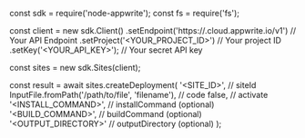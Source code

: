 const sdk = require('node-appwrite');
const fs = require('fs');

const client = new sdk.Client()
    .setEndpoint('https://<REGION>.cloud.appwrite.io/v1') // Your API Endpoint
    .setProject('<YOUR_PROJECT_ID>') // Your project ID
    .setKey('<YOUR_API_KEY>'); // Your secret API key

const sites = new sdk.Sites(client);

const result = await sites.createDeployment(
    '<SITE_ID>', // siteId
    InputFile.fromPath('/path/to/file', 'filename'), // code
    false, // activate
    '<INSTALL_COMMAND>', // installCommand (optional)
    '<BUILD_COMMAND>', // buildCommand (optional)
    '<OUTPUT_DIRECTORY>' // outputDirectory (optional)
);

